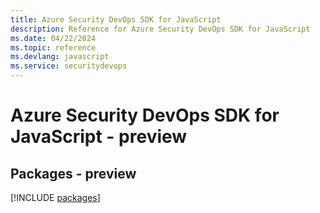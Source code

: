 ```yaml
---
title: Azure Security DevOps SDK for JavaScript
description: Reference for Azure Security DevOps SDK for JavaScript
ms.date: 04/22/2024
ms.topic: reference
ms.devlang: javascript
ms.service: securitydevops
---
```

# Azure Security DevOps SDK for JavaScript - preview
## Packages - preview
[!INCLUDE [packages](security-devops-index.md)]